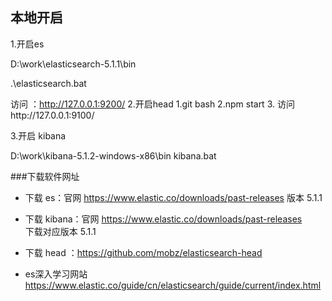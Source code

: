## 本地开启
1.开启es

D:\work\elasticsearch-5.1.1\bin

 .\elasticsearch.bat

访问 ：http://127.0.0.1:9200/
2.开启head
1.git bash
2.npm start
3. 访问http://127.0.0.1:9100/


3.开启 kibana

D:\work\kibana-5.1.2-windows-x86\bin
kibana.bat


###下载软件网址
- 下载 es：官网 https://www.elastic.co/downloads/past-releases
版本 5.1.1

- 下载 kibana：官网 https://www.elastic.co/downloads/past-releases  
下载对应版本 5.1.1

- 下载 head  ：https://github.com/mobz/elasticsearch-head

- es深入学习网站 https://www.elastic.co/guide/cn/elasticsearch/guide/current/index.html